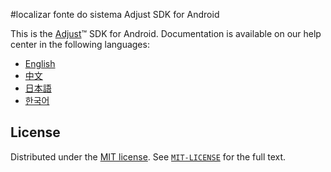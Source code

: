 #localizar fonte do sistema Adjust SDK for Android

This is the [Adjust](https://adjust.com)™  SDK for Android. Documentation is available on our help center in the following languages:

* [English][en-helpcenter]
* [中文][zh-helpcenter]
* [日本語][ja-helpcenter]
* [한국어][ko-helpcenter]

## License

Distributed under the [MIT license](https://opensource.org/licenses/MIT). See [`MIT-LICENSE`](MIT-LICENSE) for the full text.

[en-helpcenter]: https://help.adjust.com/en/developer/android-sdk-documentation
[zh-helpcenter]: https://help.adjust.com/zh/developer/android-sdk-documentation
[ja-helpcenter]: https://help.adjust.com/ja/developer/android-sdk-documentation
[ko-helpcenter]: https://help.adjust.com/ko/developer/android-sdk-documentation
